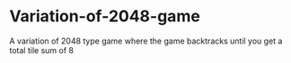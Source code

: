 # Variation-of-2048-game
A variation of 2048 type game where the game backtracks until you get a total tile sum of 8 
